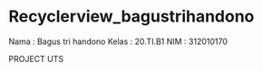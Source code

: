 # Recyclerview_bagustrihandono
Nama : Bagus tri handono 
Kelas : 20.TI.B1
NIM : 312010170

PROJECT UTS 
